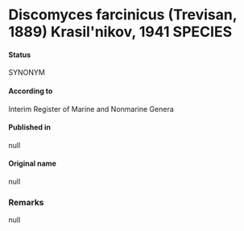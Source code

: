 # Discomyces farcinicus (Trevisan, 1889) Krasil'nikov, 1941 SPECIES

#### Status
SYNONYM

#### According to
Interim Register of Marine and Nonmarine Genera

#### Published in
null

#### Original name
null

### Remarks
null